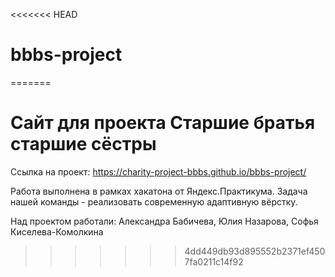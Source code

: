 <<<<<<< HEAD
# bbbs-project
=======
# Сайт для проекта Старшие братья старшие сёстры

 Ссылка на проект: https://charity-project-bbbs.github.io/bbbs-project/
 
 Работа выполнена в рамках хакатона от Яндекс.Практикума. Задача нашей команды - реализовать современную адаптивную вёрстку.
 
 Над проектом работали: Александра Бабичева, Юлия Назарова, Софья Киселева-Комолкина
>>>>>>> 4dd449db93d895552b2371ef4507fa0211c14f92
